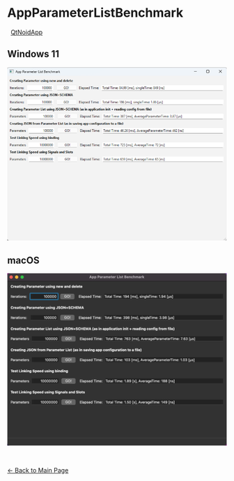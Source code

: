 # AppParameterListBenchmark

&nbsp;
[QtNoidApp](../QtNoidApp.md)
&nbsp;


## Windows 11

![AppParameterListBenchmark-Win11](AppParameterListBenchmark-Win11.png)

## macOS

![AppParameterListBenchmark-macOS](AppParameterListBenchmark-macOS.png)


&nbsp;

[← Back to Main Page](./../../README.md)



